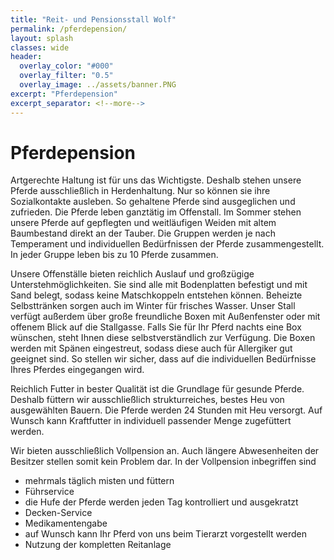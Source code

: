 ```yaml
---
title: "Reit- und Pensionsstall Wolf"
permalink: /pferdepension/
layout: splash
classes: wide
header:
  overlay_color: "#000"
  overlay_filter: "0.5"
  overlay_image: ../assets/banner.PNG
excerpt: "Pferdepension"
excerpt_separator: <!--more-->
---
```


# Pferdepension

Artgerechte Haltung ist für uns das Wichtigste. Deshalb stehen unsere Pferde ausschließlich in Herdenhaltung. Nur so können sie ihre Sozialkontakte ausleben. So gehaltene Pferde sind ausgeglichen und zufrieden. Die Pferde leben ganztätig im Offenstall. Im Sommer stehen unsere Pferde auf gepflegten und weitläufigen Weiden mit altem Baumbestand direkt an der Tauber. Die Gruppen werden je nach Temperament und individuellen Bedürfnissen der Pferde zusammengestellt. In jeder Gruppe leben bis zu 10 Pferde zusammen.

Unsere Offenställe bieten reichlich Auslauf und großzügige Unterstehmöglichkeiten. Sie sind alle mit Bodenplatten befestigt und mit Sand belegt, sodass keine Matschkoppeln entstehen können. Beheizte Selbsttränken sorgen auch im Winter für frisches Wasser. Unser Stall verfügt außerdem über große freundliche Boxen mit Außenfenster oder mit offenem Blick auf die Stallgasse. Falls Sie für Ihr Pferd nachts eine Box wünschen, steht Ihnen diese selbstverständlich zur Verfügung. Die Boxen werden mit Spänen eingestreut, sodass diese auch für Allergiker gut geeignet sind. So stellen wir sicher, dass auf die individuellen Bedürfnisse Ihres Pferdes eingegangen wird.

Reichlich Futter in bester Qualität ist die Grundlage für gesunde Pferde. Deshalb füttern wir ausschließlich strukturreiches, bestes Heu von ausgewählten Bauern. Die Pferde werden 24 Stunden mit Heu versorgt. Auf Wunsch kann Kraftfutter in individuell passender Menge zugefüttert werden.

Wir bieten ausschließlich Vollpension an. Auch längere Abwesenheiten der Besitzer stellen somit kein Problem dar. In der Vollpension inbegriffen sind
* mehrmals täglich misten und füttern
* Führservice
* die Hufe der Pferde werden jeden Tag kontrolliert und ausgekratzt
* Decken-Service
* Medikamentengabe
* auf Wunsch kann Ihr Pferd von uns beim Tierarzt vorgestellt werden
* Nutzung der kompletten Reitanlage

